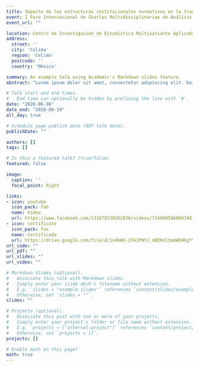 ```yaml
---
title: Impacto de las estructuras institucionales normativas en la transparencia corporativa. Un análisis multivariante 
event: I Foro Internacional de Charlas Multidisciplinarias de Análisis de Datos
event_url: ""

location: Centro de Investigación de Estadística Multivariante Aplicada (CIEMA)
address:
  street: ''
  city: 'Colima'
  region: 'Colima'
  postcode: ''
  country: 'México'

summary: An example talk using Academic's Markdown slides feature.
abstract: "Lorem ipsum dolor sit amet, consectetur adipiscing elit. Duis posuere tellusac convallis placerat. Proin tincidunt magna sed ex sollicitudin condimentum. Sed ac faucibus dolor, scelerisque sollicitudin nisi. Cras purus urna, suscipit quis sapien eu, pulvinar tempor diam."

# Talk start and end times.
#   End time can optionally be hidden by prefixing the line with `#`.
date: "2020-06-08"
date_end: "2020-06-19"
all_day: true

# Schedule page publish date (NOT talk date).
publishDate: ""

authors: []
tags: []

# Is this a featured talk? (true/false)
featured: false

image:
  caption: ''
  focal_point: Right

links:
- icon: youtube
  icon_pack: fab
  name: Video
  url: https://www.facebook.com/131078230262838/videos/714080586060348
- icon: certificate
  icon_pack: fas
  name: Certificado
  url: https://drive.google.com/file/d/1o4kWS-CFkJPNtJ_m8EHol3emW5HKgYYM/view?usp=sharing
url_code: ""
url_pdf: ""
url_slides: ""
url_video: ""

# Markdown Slides (optional).
#   Associate this talk with Markdown slides.
#   Simply enter your slide deck's filename without extension.
#   E.g. `slides = "example-slides"` references `content/slides/example-slides.md`.
#   Otherwise, set `slides = ""`.
slides: ""

# Projects (optional).
#   Associate this post with one or more of your projects.
#   Simply enter your project's folder or file name without extension.
#   E.g. `projects = ["internal-project"]` references `content/project/deep-learning/index.md`.
#   Otherwise, set `projects = []`.
projects: []

# Enable math on this page?
math: true
---
```

